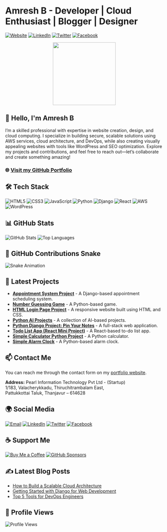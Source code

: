 # Amresh B - Developer | Cloud Enthusiast | Blogger | Designer

[![Website](https://img.shields.io/badge/Website-Visit_My_Portfolio-orange)](https://amreshbofficial.github.io/)
[![LinkedIn](https://img.shields.io/badge/LinkedIn-Connect-blue)](https://www.linkedin.com/in/amresh-b-830350325/)
[![Twitter](https://img.shields.io/badge/Twitter-Follow-blue)](https://x.com/amr_officialpub)
[![Facebook](https://img.shields.io/badge/Facebook-Follow-blue)](https://www.facebook.com/profile.php?id=61569988602117)

<div align="center">
  <img src="https://media.giphy.com/media/3o7aCTPPm4OHfRLSH6/giphy.gif" width="200"/>
</div>

## 👋 Hello, I'm Amresh B

I’m a skilled professional with expertise in website creation, design, and cloud computing. I specialize in building secure, scalable solutions using AWS services, cloud architecture, and DevOps, while also creating visually appealing websites with tools like WordPress and SEO optimization. Explore my projects and contributions, and feel free to reach out—let’s collaborate and create something amazing!

### 🌐 [Visit my GitHub Portfolio](https://amreshbofficial.github.io/)

## 🛠️ **Tech Stack**

![HTML5](https://img.shields.io/badge/HTML5-E34F26?style=for-the-badge&logo=html5&logoColor=white)
![CSS3](https://img.shields.io/badge/CSS3-1572B6?style=for-the-badge&logo=css3&logoColor=white)
![JavaScript](https://img.shields.io/badge/JavaScript-F7DF1E?style=for-the-badge&logo=javascript&logoColor=black)
![Python](https://img.shields.io/badge/Python-3776AB?style=for-the-badge&logo=python&logoColor=white)
![Django](https://img.shields.io/badge/Django-092E20?style=for-the-badge&logo=django&logoColor=white)
![React](https://img.shields.io/badge/React-20232A?style=for-the-badge&logo=react&logoColor=61DAFB)
![AWS](https://img.shields.io/badge/AWS-232F3E?style=for-the-badge&logo=amazon-aws&logoColor=white)
![WordPress](https://img.shields.io/badge/WordPress-21759B?style=for-the-badge&logo=wordpress&logoColor=white)

## 📊 **GitHub Stats**

![GitHub Stats](https://github-readme-stats.vercel.app/api?username=Amreshbofficial&show_icons=true&theme=radical)
![Top Languages](https://github-readme-stats.vercel.app/api/top-langs/?username=amreshbofficial&layout=compact&theme=radical)

## 🐍 GitHub Contributions Snake

![Snake Animation](https://github.com/Amreshbofficial/Amreshbofficial/blob/output/github-contribution-grid-snake.svg)

## 📂 **Latest Projects**

- **[Appointment System Project](https://github.com/Amreshbofficial/Appointment_System_Project)** - A Django-based appointment scheduling system.
- **[Number Guessing Game](https://github.com/Amreshbofficial/Number-Guessing-Game-Python-Projects)** - A Python-based game.
- **[HTML Login Page Project](https://github.com/Amreshbofficial/HTM-Project-1)** - A responsive website built using HTML and CSS.
- **[Python AI Projects](https://github.com/Amreshbofficial/Python---Ai-Projects)** - A collection of AI-based projects.
- **[Python Django Project: Pin Your Notes](https://github.com/Amreshbofficial/Python-Django-Project-Pin-Your-Notes)** - A full-stack web application.
- **[Todo List App (React Mini Project)](https://github.com/Amreshbofficial/Todo-list-app-React-Mini-Project)** - A React-based to-do list app.
- **[Simple Calculator Python Project](https://github.com/Amreshbofficial/Simple-Calculator-Python-Project)** - A Python calculator.
- **[Simple Alarm Clock](https://github.com/Amreshbofficial/Simple-Alarm-Clock-Python-Project)** - A Python-based alarm clock.

## 📫 **Contact Me**

You can reach me through the contact form on my [portfolio website](https://amreshbofficial.github.io/).

**Address:**
Pearl Information Technology Pvt Ltd - (Startup)  
1/183, Valacherykkadu, Thiruchitrambalam East,  
Pattukkottai Taluk, Thanjavur – 614628

## 🌍 **Social Media**

[![Email](https://img.shields.io/badge/Email-amreshbaskar@gmail.com-red)](mailto:amreshbaskar@gmail.com)
[![LinkedIn](https://img.shields.io/badge/LinkedIn-Connect-blue)](https://www.linkedin.com/in/amresh-b-830350325/)
[![Twitter](https://img.shields.io/badge/Twitter-Follow-blue)](https://x.com/amr_officialpub)
[![Facebook](https://img.shields.io/badge/Facebook-Follow-blue)](https://www.facebook.com/profile.php?id=61569988602117)

## ☕ **Support Me**

[![Buy Me a Coffee](https://img.shields.io/badge/Buy_Me_a_Coffee-FFDD00?style=for-the-badge&logo=buy-me-a-coffee&logoColor=black)](https://buymeacoffee.com/yourusername)
[![GitHub Sponsors](https://img.shields.io/badge/GitHub_Sponsors-EA4AAA?style=for-the-badge&logo=github-sponsors&logoColor=white)](https://github.com/sponsors/yourusername)

## ✍️ **Latest Blog Posts**

<!-- BLOG-POST-LIST:START -->
- [How to Build a Scalable Cloud Architecture](https://yourblog.com/post1)
- [Getting Started with Django for Web Development](https://yourblog.com/post2)
- [Top 5 Tools for DevOps Engineers](https://yourblog.com/post3)
<!-- BLOG-POST-LIST:END -->

## 🎯 **Profile Views**

![Profile Views](https://komarev.com/ghpvc/?username=Amreshbofficial&color=blue)
